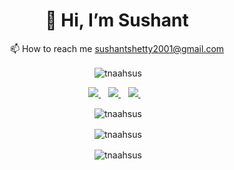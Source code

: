 <h1 align="center">👋 Hi, I’m Sushant</h1>

<!-- <p align="center"> 
<img src="https://img.icons8.com/color/452/mongodb.png"  alt="M" width="30" height="30"/>
<img src="https://www.vectorlogo.zone/logos/expressjs/expressjs-icon.svg" alt="E" width="30" height="30"/>
<img src="https://cdn4.iconfinder.com/data/icons/logos-3/600/React.js_logo-512.png" alt="R" width="30" height="30"/>
<img src="https://seeklogo.com/images/N/nodejs-logo-FBE122E377-seeklogo.com.png" alt="N" width="30" height="30"/>
</p> -->


<!-- <div align='center'>
- 👀 I’m interested in Web development
</div>
<div align='center'>
- 🌱 I’m currently working on my backend skills
</div> -->
<div align='center'>
📫 How to reach me <a href="mailto:sushantshetty2001@gmail.com">sushantshetty2001@gmail.com</a>
</div>
<p align='center'>
</p>

<p align='center'>&nbsp;<img align="center" src="https://komarev.com/ghpvc/?username=tnaahsus&label=Profile%20views&color=yellow&style=flat" alt="tnaahsus" /></p>

<p  align='center'>
  
  <a href="https://www.linkedin.com/in/sushant-shetty-6b6b8720b/" target="_blank">
    <img src="https://img.shields.io/badge/Sushant%20Shetty-0077B5?style=for-the-badge&logo=linkedin&logoColor=white" />
  </a>&nbsp;&nbsp;
  <a href="https://twitter.com/tnaahsus" target="_blank">
    <img src="https://img.shields.io/badge/tnaahsus-1DA1F2?style=for-the-badge&logo=twitter&logoColor=white" />        
  </a>&nbsp;&nbsp;
  <a href="https://www.reddit.com/user/tnaahsus" target="_blank">
    <img src="https://img.shields.io/badge/u/tnaahsus-FF4500?style=for-the-badge&logo=reddit&logoColor=black" />        
  </a>&nbsp;&nbsp;
</p>
<p align='center'>&nbsp;<img align="center" src="https://github-readme-stats.vercel.app/api/top-langs?username=tnaahsus&show_icons=true&locale=en&layout=compact&theme=gruvbox" alt="tnaahsus" /></p>
<p align='center'>&nbsp;<img align="center" src="https://github-readme-stats.vercel.app/api?username=tnaahsus&show_icons=true&locale=en&theme=gruvbox" alt="tnaahsus" /></p>
<p align='center'>&nbsp;<img align="center" src="https://github-readme-streak-stats.herokuapp.com/?user=tnaahsus&&hide_border=false&&theme=gruvbox&&show_icons=true" alt="tnaahsus" /></p>

